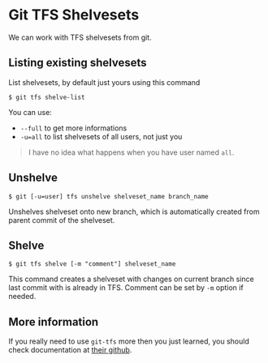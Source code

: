 Git TFS Shelvesets
==================

We can work with TFS shelvesets from git.

Listing existing shelvesets
---------------------------

List shelvesets, by default just yours using this command

	$ git tfs shelve-list

You can use:

* `--full` to get more informations
* `-u=all` to list shelvesets of all users, not just you

> I have no idea what happens when you have user named `all`.

Unshelve
--------

	$ git [-u=user] tfs unshelve shelveset_name branch_name

Unshelves shelveset onto new branch, which is automatically created from parent commit of the shelveset.

Shelve
------

	$ git tfs shelve [-m "comment"] shelveset_name

This command creates a shelveset with changes on current branch since last commit with is already in TFS. Comment can be set by `-m` option if needed.

More information
----------------

If you really need to use `git-tfs` more then you just learned, you should check documentation at [their github](https://github.com/git-tfs/git-tfs).
